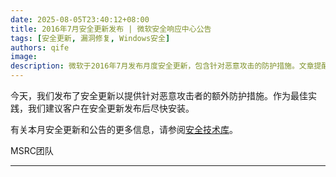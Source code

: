 ```yaml
---
date: 2025-08-05T23:40:12+08:00
title: 2016年7月安全更新发布 | 微软安全响应中心公告
tags: [安全更新, 漏洞修复, Windows安全]
authors: qife
image: 
description: 微软于2016年7月发布月度安全更新，包含针对恶意攻击的防护措施。文章提醒用户应及时安装更新，并提供了技术文档的参考链接。
---
```


今天，我们发布了安全更新以提供针对恶意攻击者的额外防护措施。作为最佳实践，我们建议客户在安全更新发布后尽快安装。

有关本月安全更新和公告的更多信息，请参阅[安全技术库](https://technet.microsoft.com/security/bulletin)。

MSRC团队

---

